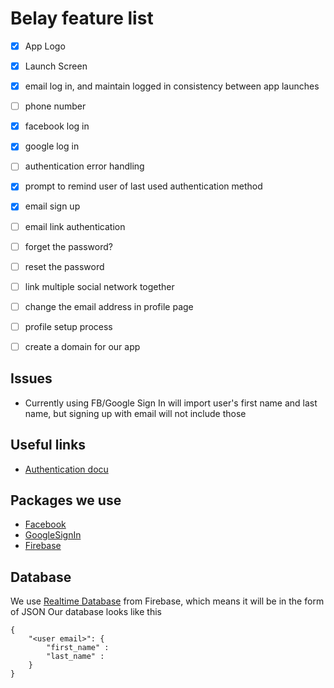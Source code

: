#  Belay feature list

- [x] App Logo
- [x] Launch Screen
- [x] email log in, and maintain logged in consistency between app launches
- [ ] phone number
- [x] facebook log in
- [x] google log in
- [ ] authentication error handling
- [x] prompt to remind user of last used authentication method

- [x] email sign up
- [ ] email link authentication

- [ ] forget the password? 
- [ ] reset the password
- [ ] link multiple social network together
- [ ] change the email address in profile page

- [ ] profile setup process

- [ ] create a domain for our app

## Issues

* Currently using FB/Google Sign In will import user's first name and last name, but signing up with email will not include those

## Useful links

* [Authentication docu](https://firebase.google.com/docs/auth/ios/errors?authuser=0)

## Packages we use

* [Facebook](http://github.com/facebook/facebook-ios-sdk)
* [GoogleSignIn](http://github.com/google/GoogleSignIn-iOS)
* [Firebase](https://github.com/firebase/firebase-ios-sdk)

## Database

We use [Realtime Database](https://firebase.google.com/docs/database/ios/start?authuser=0) from Firebase, which means it will be in the form of JSON
Our database looks like this
```
{
    "<user email>": {
        "first_name" : 
        "last_name" :
    }
}
```

